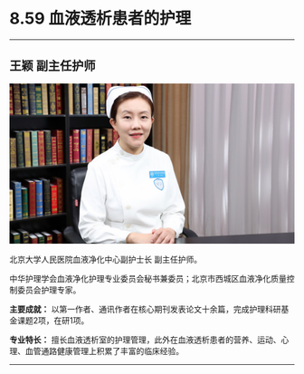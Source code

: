 # 8.59 血液透析患者的护理

---

## 王颖 副主任护师

![1681549869090](image/c08_059/1681549869090.png)

北京大学人民医院血液净化中心副护士长 副主任护师。

中华护理学会血液净化护理专业委员会秘书兼委员；北京市西城区血液净化质量控制委员会护理专家。


**主要成就：** 以第一作者、通讯作者在核心期刊发表论文十余篇，完成护理科研基金课题2项，在研1项。


**专业特长：** 擅长血液透析室的护理管理，此外在血液透析患者的营养、运动、心理、血管通路健康管理上积累了丰富的临床经验。

---
